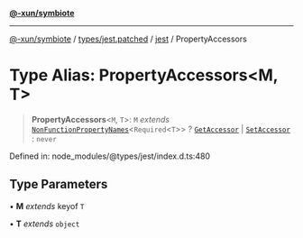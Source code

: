 [**@-xun/symbiote**](../../../../../README.md)

***

[@-xun/symbiote](../../../../../README.md) / [types/jest.patched](../../../README.md) / [jest](../README.md) / PropertyAccessors

# Type Alias: PropertyAccessors\<M, T\>

> **PropertyAccessors**\<`M`, `T`\>: `M` *extends* [`NonFunctionPropertyNames`](NonFunctionPropertyNames.md)\<`Required`\<`T`\>\> ? [`GetAccessor`](GetAccessor.md) \| [`SetAccessor`](SetAccessor.md) : `never`

Defined in: node\_modules/@types/jest/index.d.ts:480

## Type Parameters

• **M** *extends* keyof `T`

• **T** *extends* `object`
